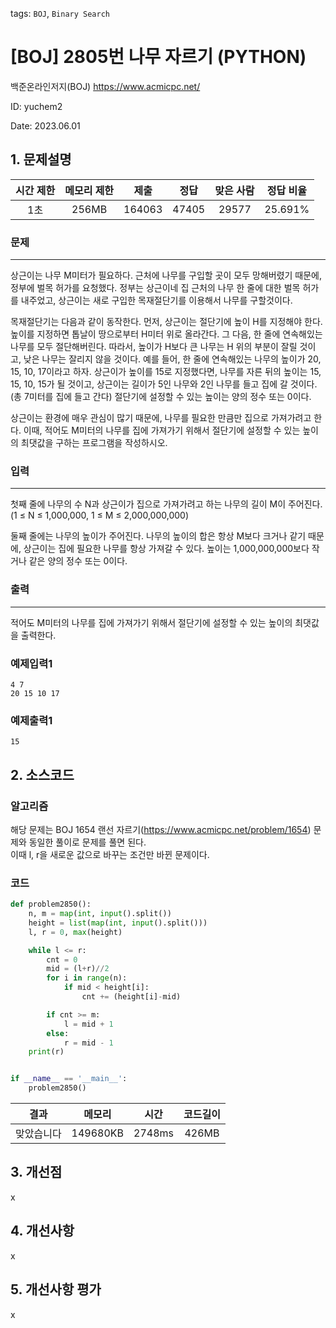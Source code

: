 tags: `BOJ`, `Binary Search`
# [BOJ] 2805번 나무 자르기 (PYTHON)
백준온라인저지(BOJ) https://www.acmicpc.net/

ID: yuchem2

Date: 2023.06.01
## 1. 문제설명
| 시간 제한 | 메모리 제한 | 제출  | 정답 | 맞은 사람 | 정답 비율 |
| :---: | :---: | :---: | :---: | :---: | :---: |
| 1초 | 256MB | 164063 | 47405 | 29577 | 25.691% |

### 문제
---
상근이는 나무 M미터가 필요하다. 근처에 나무를 구입할 곳이 모두 망해버렸기 때문에, 정부에 벌목 허가를 요청했다. 정부는 상근이네 집 근처의 나무 한 줄에 대한 벌목 허가를 내주었고, 상근이는 새로 구입한 목재절단기를 이용해서 나무를 구할것이다.

목재절단기는 다음과 같이 동작한다. 먼저, 상근이는 절단기에 높이 H를 지정해야 한다. 높이를 지정하면 톱날이 땅으로부터 H미터 위로 올라간다. 그 다음, 한 줄에 연속해있는 나무를 모두 절단해버린다. 따라서, 높이가 H보다 큰 나무는 H 위의 부분이 잘릴 것이고, 낮은 나무는 잘리지 않을 것이다. 예를 들어, 한 줄에 연속해있는 나무의 높이가 20, 15, 10, 17이라고 하자. 상근이가 높이를 15로 지정했다면, 나무를 자른 뒤의 높이는 15, 15, 10, 15가 될 것이고, 상근이는 길이가 5인 나무와 2인 나무를 들고 집에 갈 것이다. (총 7미터를 집에 들고 간다) 절단기에 설정할 수 있는 높이는 양의 정수 또는 0이다.

상근이는 환경에 매우 관심이 많기 때문에, 나무를 필요한 만큼만 집으로 가져가려고 한다. 이때, 적어도 M미터의 나무를 집에 가져가기 위해서 절단기에 설정할 수 있는 높이의 최댓값을 구하는 프로그램을 작성하시오.
### 입력
---
첫째 줄에 나무의 수 N과 상근이가 집으로 가져가려고 하는 나무의 길이 M이 주어진다. (1 ≤ N ≤ 1,000,000, 1 ≤ M ≤ 2,000,000,000)

둘째 줄에는 나무의 높이가 주어진다. 나무의 높이의 합은 항상 M보다 크거나 같기 때문에, 상근이는 집에 필요한 나무를 항상 가져갈 수 있다. 높이는 1,000,000,000보다 작거나 같은 양의 정수 또는 0이다.
### 출력
---
적어도 M미터의 나무를 집에 가져가기 위해서 절단기에 설정할 수 있는 높이의 최댓값을 출력한다.
### 예제입력1
```
4 7
20 15 10 17
```
### 예제출력1
```
15
```
## 2. 소스코드

### 알고리즘
해당 문제는 BOJ 1654 랜선 자르기(https://www.acmicpc.net/problem/1654) 문제와 동일한 풀이로 문제를 풀면 된다.  
이때 l, r을 새로운 값으로 바꾸는 조건만 바뀐 문제이다.  

### 코드
```Python
def problem2850():
    n, m = map(int, input().split())
    height = list(map(int, input().split()))
    l, r = 0, max(height)

    while l <= r:
        cnt = 0
        mid = (l+r)//2
        for i in range(n):
            if mid < height[i]:
                cnt += (height[i]-mid)

        if cnt >= m:
            l = mid + 1
        else:
            r = mid - 1
    print(r)


if __name__ == '__main__':
    problem2850()
```

| 결과 | 메모리 | 시간 | 코드길이 |
|:---:|:-----: | :---: | :----: |
| 맞았습니다 | 149680KB | 2748ms | 426MB |

## 3. 개선점
x
## 4. 개선사항
x
## 5. 개선사항 평가
x

